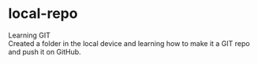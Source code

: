 # local-repo
Learning GIT 
<br>
Created a folder in the local device and learning how to make it a GIT repo and push it on GitHub.
